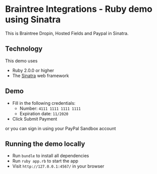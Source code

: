 # Braintree Integrations - Ruby demo using Sinatra 

This is Braintree Dropin, Hosted Fields and Paypal in Sinatra.
## Technology

This demo uses

* Ruby 2.0.0 or higher
* The [Sinatra](http://www.sinatrarb.com/) web framework

## Demo

* Fill in the following credentials:
  * Number: `4111 1111 1111 1111`
  * Expiration date: `11/2020`
* Click Submit Payment

or you can sign in using your PayPal Sandbox account

## Running the demo locally

* Run `bundle` to install all dependencies
* Run `ruby app.rb` to start the app
* Visit `http://127.0.0.1:4567/` in your browser
